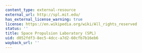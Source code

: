 ```yaml
---
content_type: external-resource
external_url: http://spl.mit.edu/
has_external_license_warning: true
license: https://en.wikipedia.org/wiki/All_rights_reserved
status: ''
title: Space Propulsion Laboratory (SPL)
uid: d052fdf3-8ec5-4dcc-a7d2-60cfb7b16eb6
wayback_url: ''
---
```

